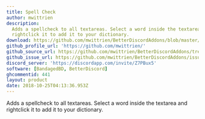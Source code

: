 ```yaml
---
title: Spell Check
author: mwittrien
description:
  Adds a spellcheck to all textareas. Select a word inside the textarea and
  rightclick it to add it to your dictionary.
download: https://github.com/mwittrien/BetterDiscordAddons/blob/master/Plugins/SpellCheck/SpellCheck.plugin.js
github_profile_url: 'https://github.com/mwittrien/'
github_source_url: https://github.com/mwittrien/BetterDiscordAddons/tree/master/Plugins/SpellCheck
github_issue_url: https://github.com/mwittrien/BetterDiscordAddons/issues/
discord_server: 'https://discordapp.com/invite/Z7PBux5'
software: [BandagedBD, BetterDiscord]
ghcommentid: 441
layout: product
date: 2018-10-25T04:13:36.953Z
---
```

Adds a spellcheck to all textareas. Select a word inside the textarea and rightclick it to add it to your dictionary.